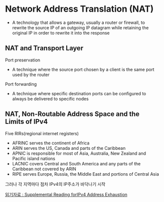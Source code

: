 # Network Address Translation (NAT)

- A technology that allows a gateway, usually a router or firewall, to rewrite the source IP of an outgoing IP datagram while retaining the original IP in order to rewrite it into the response

## NAT and Transport Layer

Port preservation

- A technique where the source port chosen by a client is the same port used by the router

Port forwarding

- A technique where specific destination ports can be configured to always be delivered to specific nodes

## NAT, Non-Routable Address Space and the Limits of IPv4

Five RIRs(regional internet registers)

- AFRINC serves the continent of Africa
- ARIN serves the US, Canada and parts of the Caribbean
- APNIC is responsible for most of Asia, Australia, New Zealand and Pacific island nations
- LACNIC covers Central and South America and any parts of the Caribbean not covered by ARIN
- RIPE serves Europe, Russia, the Middle East and portions of Central Asia

그러나 각 지역마다 점차 IPv4의 IP주소가 바닥나기 시작

[읽기자료 : Supplemental Reading forIPv4 Address Exhaustion ](https://en.wikipedia.org/wiki/IPv4_address_exhaustion)

